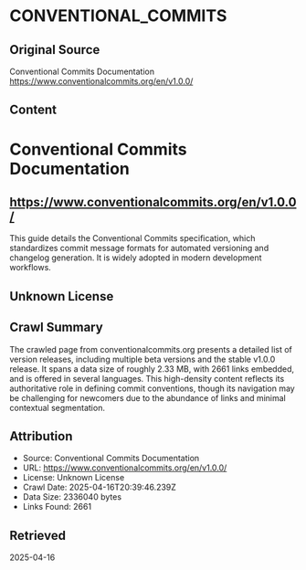 # CONVENTIONAL_COMMITS

## Original Source
Conventional Commits Documentation
https://www.conventionalcommits.org/en/v1.0.0/

## Content
# Conventional Commits Documentation
## https://www.conventionalcommits.org/en/v1.0.0/
This guide details the Conventional Commits specification, which standardizes commit message formats for automated versioning and changelog generation. It is widely adopted in modern development workflows.
## Unknown License



## Crawl Summary
The crawled page from conventionalcommits.org presents a detailed list of version releases, including multiple beta versions and the stable v1.0.0 release. It spans a data size of roughly 2.33 MB, with 2661 links embedded, and is offered in several languages. This high-density content reflects its authoritative role in defining commit conventions, though its navigation may be challenging for newcomers due to the abundance of links and minimal contextual segmentation.

## Attribution
- Source: Conventional Commits Documentation
- URL: https://www.conventionalcommits.org/en/v1.0.0/
- License: Unknown License
- Crawl Date: 2025-04-16T20:39:46.239Z
- Data Size: 2336040 bytes
- Links Found: 2661

## Retrieved
2025-04-16
